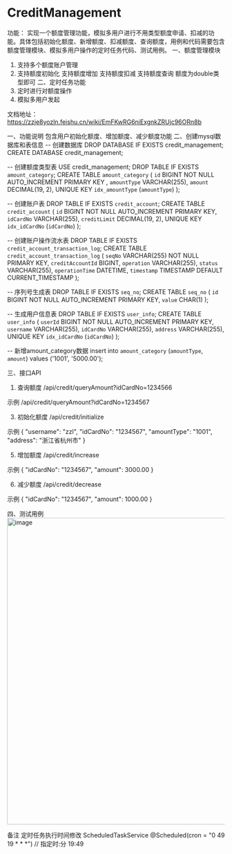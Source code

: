 # CreditManagement

功能： 实现一个额度管理功能，模拟多用户进行不用类型额度申请、扣减的功能。具体包括初始化额度、新增额度、扣减额度、查询额度，用例和代码需要包含额度管理模块、模拟多用户操作的定时任务代码、测试用例。
一、额度管理模块
1.   支持多个额度账户管理
2.   支持额度初始化
     支持额度增加
     支持额度扣减
     支持额度查询
     额度为double类型即可
     二、定时任务功能
1.    定时进行对额度操作
2.   模拟多用户发起


文档地址：https://zzje8yozln.feishu.cn/wiki/EmFKwRG6niExgnkZRUjc96ORn8b


一、功能说明
包含用户初始化额度、增加额度、减少额度功能
二、创建mysql数据库和表信息
-- 创建数据库
DROP DATABASE IF EXISTS credit_management;
CREATE DATABASE credit_management;


-- 创建额度类型表
USE credit_management;
DROP TABLE IF EXISTS `amount_category`;
CREATE TABLE `amount_category` (
    `id` BIGINT NOT NULL AUTO_INCREMENT PRIMARY KEY ,
    `amountType` VARCHAR(255),
    `amount` DECIMAL(19, 2),
    UNIQUE KEY `idx_amountType` (`amountType`)
);

-- 创建账户表
DROP TABLE IF EXISTS `credit_account`;
CREATE TABLE `credit_account` (
    `id` BIGINT NOT NULL AUTO_INCREMENT PRIMARY KEY,
    `idCardNo` VARCHAR(255),
    `creditLimit` DECIMAL(19, 2),
    UNIQUE KEY `idx_idCardNo` (`idCardNo`)
);

-- 创建账户操作流水表
DROP TABLE IF EXISTS `credit_account_transaction_log`;
CREATE TABLE `credit_account_transaction_log` (
    `seqNo` VARCHAR(255) NOT NULL PRIMARY KEY,
    `creditAccountId` BIGINT,
    `operation` VARCHAR(255),
    `status` VARCHAR(255),
    `operationTime` DATETIME,
    `timestamp` TIMESTAMP DEFAULT CURRENT_TIMESTAMP
);

-- 序列号生成表
DROP TABLE IF EXISTS `seq_no`;
CREATE TABLE `seq_no` (
    `id` BIGINT NOT NULL AUTO_INCREMENT PRIMARY KEY,
    `value` CHAR(1)
);

-- 生成用户信息表
DROP TABLE IF EXISTS `user_info`;
CREATE TABLE `user_info` (
    `userId` BIGINT NOT NULL AUTO_INCREMENT PRIMARY KEY,
    `username` VARCHAR(255),
    `idCardNo` VARCHAR(255),
    `address` VARCHAR(255),
    UNIQUE KEY `idx_idCardNo` (`idCardNo`)
);

-- 新增amount_category数据
insert into `amount_category` (`amountType`, `amount`) values ('1001', '5000.00');

三、接口API
1. 查询额度
/api/credit/queryAmount?idCardNo=1234566

示例
/api/credit/queryAmount?idCardNo=1234567

3. 初始化额度
/api/credit/initialize

示例
{
    "username": "zzl",
    "idCardNo": "1234567",
    "amountType": "1001",
    "address": "浙江省杭州市"
}

5. 增加额度
/api/credit/increase

示例
{
    "idCardNo": "1234567",
    "amount": 3000.00
}

6. 减少额度
/api/credit/decrease

示例
{
    "idCardNo": "1234567",
    "amount": 1000.00
}

四、测试用例
<img width="709" alt="image" src="https://github.com/user-attachments/assets/049cc45c-315c-4ad2-ad93-e0c58f80ec62">


备注
定时任务执行时间修改
ScheduledTaskService 
@Scheduled(cron = "0 49 19 * * *") // 指定时:分 19:49
